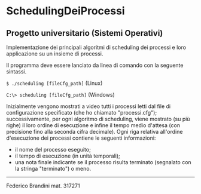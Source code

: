 # SchedulingDeiProcessi
## Progetto universitario (Sistemi Operativi)
Implementazione dei principali algoritmi di scheduling dei processi e loro applicazione su un insieme di processi.

Il programma deve essere lanciato da linea di comando con la seguente sintassi.

`$ ./scheduling [fileCfg_path]`   (Linux)

`C:\> scheduling [fileCfg_path]`	(Windows)

Inizialmente vengono mostrati a video tutti i processi letti dal file di configurazione specificato (che ho chiamato "processi.cfg"); successivamente, per ogni algoritmo di scheduling, viene mostrato (su più righe) il loro ordine di esecuzione e infine il tempo medio d'attesa (con precisione fino alla seconda cifra decimale). Ogni riga relativa all'ordine d'esecuzione dei processi contiene le seguenti informazioni:
- il nome del processo eseguito;
- il tempo di esecuzione (in unità temporali);
- una nota finale indicante se il processo risulta terminato (segnalato con la stringa "terminato") o meno.

**************************

Federico Brandini
mat. 317271
